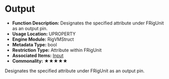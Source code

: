# Output

- **Function Description:** Designates the specified attribute under FRigUnit as an output pin.
- **Usage Location:** UPROPERTY
- **Engine Module:** RigVMStruct
- **Metadata Type:** bool
- **Restriction Type:** Attribute within FRigUnit
- **Associated Items:** [Input](Input/Input.md)
- **Commonality:** ★★★★★

Designates the specified attribute under FRigUnit as an output pin.